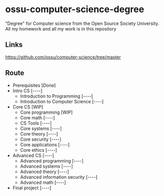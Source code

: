 # ossu-computer-science-degree
"Degree" for Computer science from the Open Source Society University. All my homework and all my work is in this repository

## Links
https://github.com/ossu/computer-science/tree/master

## Route
- Prerequisites  [Done]  
- Intro CS  [----]  
    - Introduction to Programming  [----]  
    - Introduction to Computer Science  [----]  
- Core CS  [WIP]   
    - Core programming  [WIP]   
    - Core math  [----]  
    - CS Tools  [----]  
    - Core systems  [----]  
    - Core theory  [----]  
    - Core security  [----]  
    - Core applications  [----]  
    - Core ethics  [----]  
- Advanced CS  [----]  
    - Advanced programming  [----]  
    - Advanced systems  [----]  
    - Advanced theory  [----]  
    - Advanced information security  [----]  
    - Advanced math  [----]  
- Final project  [----]  
